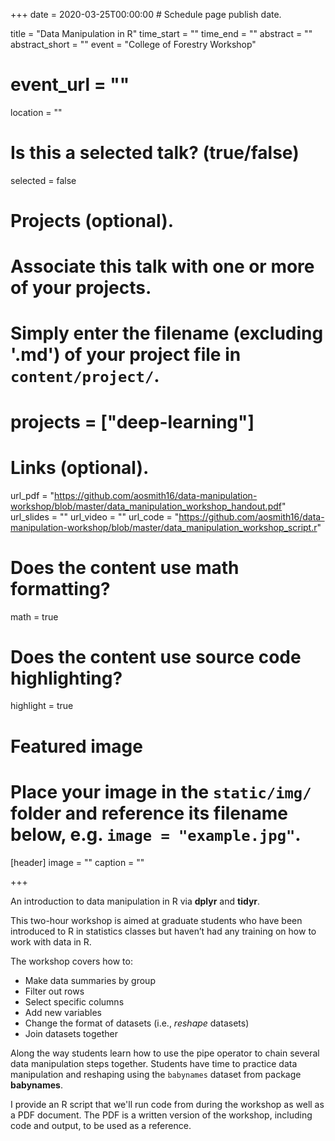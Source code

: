 +++
date = 2020-03-25T00:00:00  # Schedule page publish date.

title = "Data Manipulation in R"
time_start = ""
time_end = ""
abstract = ""
abstract_short = ""
event = "College of Forestry Workshop"
# event_url = ""
location = ""

# Is this a selected talk? (true/false)
selected = false

# Projects (optional).
#   Associate this talk with one or more of your projects.
#   Simply enter the filename (excluding '.md') of your project file in `content/project/`.
# projects = ["deep-learning"]

# Links (optional).
url_pdf = "https://github.com/aosmith16/data-manipulation-workshop/blob/master/data_manipulation_workshop_handout.pdf"
url_slides = ""
url_video = ""
url_code = "https://github.com/aosmith16/data-manipulation-workshop/blob/master/data_manipulation_workshop_script.r"

# Does the content use math formatting?
math = true

# Does the content use source code highlighting?
highlight = true

# Featured image
# Place your image in the `static/img/` folder and reference its filename below, e.g. `image = "example.jpg"`.
[header]
image = ""
caption = ""

+++

An introduction to data manipulation in R via **dplyr** and **tidyr**.

This two-hour workshop is aimed at graduate students who have been introduced to R in statistics classes but haven’t had any training on how to work with data in R. 

The workshop covers how to:

- Make data summaries by group  
- Filter out rows  
- Select specific columns  
- Add new variables  
- Change the format of datasets (i.e., *reshape* datasets)  
- Join datasets together  

Along the way students learn how to use the pipe operator to chain several data manipulation steps together. Students have time to practice data manipulation and reshaping using the `babynames` dataset from package **babynames**.

I provide an R script that we'll run code from during the workshop as well as  a PDF document.  The PDF is a written version of the workshop, including code and output, to be used as a reference.

